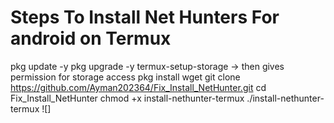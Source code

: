 # Steps To Install Net Hunters For android on Termux
pkg update -y
pkg upgrade -y
termux-setup-storage -> then gives permission for storage access 
pkg install wget
git clone https://github.com/Ayman202364/Fix_Install_NetHunter.git
cd Fix_Install_NetHunter
chmod +x install-nethunter-termux
./install-nethunter-termux
![]
